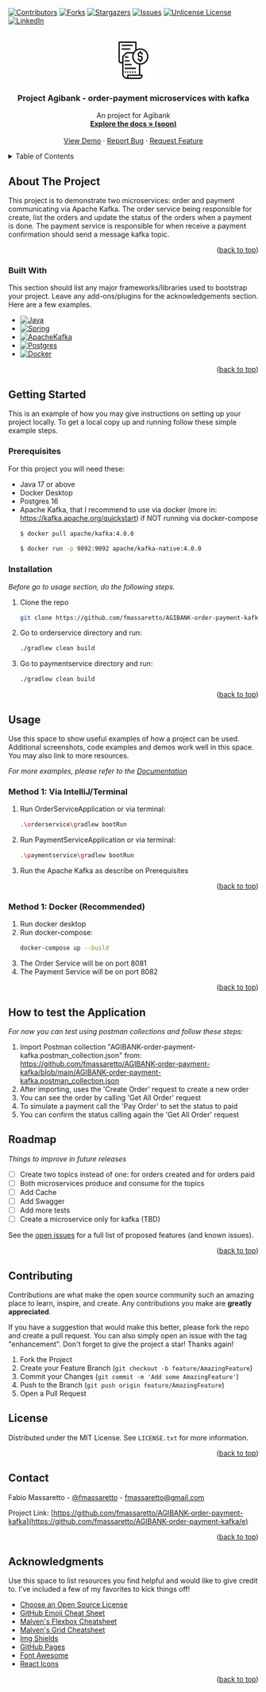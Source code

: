 <a id="readme-top"></a>
<!--
*** Thanks for checking out the AGIBANK order-payment with kafka. If you have a suggestion
*** that would make this better, please fork the repo and create a pull request
*** or simply open an issue with the tag "enhancement".
*** Don't forget to give the project a star!
*** Thanks again! Now go create something AMAZING! :D
-->



<!-- PROJECT SHIELDS -->
<!--
*** I'm using markdown "reference style" links for readability.
*** Reference links are enclosed in brackets [ ] instead of parentheses ( ).
*** See the bottom of this document for the declaration of the reference variables
*** for contributors-url, forks-url, etc. This is an optional, concise syntax you may use.
*** https://www.markdownguide.org/basic-syntax/#reference-style-links
-->
[![Contributors][contributors-shield]][contributors-url]
[![Forks][forks-shield]][forks-url]
[![Stargazers][stars-shield]][stars-url]
[![Issues][issues-shield]][issues-url]
[![Unlicense License][license-shield]][license-url]
[![LinkedIn][linkedin-shield]][linkedin-url]



<!-- PROJECT LOGO -->
<br />
<div align="center">
  <a href="https://github.com/fmassaretto/AGIBANK-order-payment-kafka">
    <img src="logo.png" alt="Logo" width="80" height="80">
  </a>

<h3 align="center">Project Agibank - order-payment microservices with kafka</h3>

  <p align="center">
    An project for Agibank
    <br />
    <a href="https://github.com/fmassaretto/AGIBANK-order-payment-kafka"><strong>Explore the docs » (soon)</strong></a>
    <br />
    <br />
    <a href="https://github.com/fmassaretto/AGIBANK-order-payment-kafka">View Demo</a>
    &middot;
    <a href="https://github.com/fmassaretto/AGIBANK-order-payment-kafka/issues/new?labels=bug&template=bug-report---.md">Report Bug</a>
    &middot;
    <a href="https://github.com/fmassaretto/AGIBANK-order-payment-kafka/issues/new?labels=enhancement&template=feature-request---.md">Request Feature</a>
  </p>
</div>



<!-- TABLE OF CONTENTS -->
<details>
  <summary>Table of Contents</summary>
  <ol>
    <li>
      <a href="#about-the-project">About The Project</a>
      <ul>
        <li><a href="#built-with">Built With</a></li>
      </ul>
    </li>
    <li>
      <a href="#getting-started">Getting Started</a>
      <ul>
        <li><a href="#prerequisites">Prerequisites</a></li>
        <li><a href="#installation">Installation</a></li>
      </ul>
    </li>
    <li><a href="#usage">Usage</a></li>
    <li><a href="#testing">Testing the application</a></li>
    <li><a href="#roadmap">Roadmap</a></li>
    <li><a href="#contributing">Contributing</a></li>
    <li><a href="#license">License</a></li>
    <li><a href="#contact">Contact</a></li>
  </ol>
</details>



<!-- ABOUT THE PROJECT -->
## About The Project

This project is to demonstrate two microservices: order and payment communicating via Apache Kafka. 
The order service being responsible for create, list the orders and update the status of the orders 
when a payment is done. The payment service is responsible for when receive a payment confirmation 
should send a message kafka topic.


<p align="right">(<a href="#readme-top">back to top</a>)</p>



### Built With

This section should list any major frameworks/libraries used to bootstrap your project. Leave any add-ons/plugins for the acknowledgements section. Here are a few examples.

* [![Java][Java]][Java-url]
* [![Spring][Spring]][Spring-url]
* [![ApacheKafka][ApacheKafka]][ApacheKafka-url]
* [![Postgres][Postgres]][Postgres-url]
* [![Docker][Docker]][Docker-url]

<p align="right">(<a href="#readme-top">back to top</a>)</p>



<!-- GETTING STARTED -->
## Getting Started

This is an example of how you may give instructions on setting up your project locally.
To get a local copy up and running follow these simple example steps.

### Prerequisites

For this project you will need these:
* Java 17 or above
* Docker Desktop
* Postgres 16
* Apache Kafka, that I recommend to use via docker (more in: https://kafka.apache.org/quickstart) if NOT running via docker-compose
  ```sh
  $ docker pull apache/kafka:4.0.0
  ```
  ```sh
  $ docker run -p 9092:9092 apache/kafka-native:4.0.0
  ```

### Installation

_Before go to usage section, do the following steps._

1. Clone the repo
   ```sh
   git clone https://github.com/fmassaretto/AGIBANK-order-payment-kafka.git
   ```
2. Go to orderservice directory and run:
   ```sh
   ./gradlew clean build
   ```
3. Go to paymentservice directory and run:
   ```sh
   ./gradlew clean build
   ```

<p align="right">(<a href="#readme-top">back to top</a>)</p>



<!-- USAGE EXAMPLES -->
## Usage

Use this space to show useful examples of how a project can be used. Additional screenshots, code examples and demos work well in this space. You may also link to more resources.

_For more examples, please refer to the [Documentation](https://example.com)_

### Method 1: Via IntelliJ/Terminal
1. Run OrderServiceApplication or via terminal:
    ```sh
   .\orderservice\gradlew bootRun
   ```
2. Run PaymentServiceApplication or via terminal:
    ```sh
   .\paymentservice\gradlew bootRun
   ```
3. Run the Apache Kafka as describe on Prerequisites

<p align="right">(<a href="#readme-top">back to top</a>)</p>



### Method 1: Docker (Recommended)
1. Run docker desktop
2. Run docker-compose:
    ```sh
   docker-compose up --build
   ```
3. The Order Service will be on port 8081
4. The Payment Service will be on port 8082

<p align="right">(<a href="#readme-top">back to top</a>)</p>


<!-- TESTING THE APPLICATION -->
## How to test the Application
_For now you can test using postman collections and follow these steps:_

1. Import Postman collection "AGIBANK-order-payment-kafka.postman_collection.json" from: https://github.com/fmassaretto/AGIBANK-order-payment-kafka/blob/main/AGIBANK-order-payment-kafka.postman_collection.json
2. After importing, uses the 'Create Order' request to create a new order
3. You can see the order by calling 'Get All Order' request
4. To simulate a payment call the 'Pay Order' to set the status to paid
5. You can confirm the status calling again the 'Get All Order' request

<!-- ROADMAP -->
## Roadmap
_Things to improve in future releases_

- [ ] Create two topics instead of one: for orders created and for orders paid
- [ ] Both microservices produce and consume for the topics
- [ ] Add Cache
- [ ] Add Swagger
- [ ] Add more tests
- [ ] Create a microservice only for kafka (TBD)

See the [open issues](https://github.com/fmassaretto/AGIBANK-order-payment-kafka/issues) for a full list of proposed features (and known issues).

<p align="right">(<a href="#readme-top">back to top</a>)</p>



<!-- CONTRIBUTING -->
## Contributing

Contributions are what make the open source community such an amazing place to learn, inspire, and create. Any contributions you make are **greatly appreciated**.

If you have a suggestion that would make this better, please fork the repo and create a pull request. You can also simply open an issue with the tag "enhancement".
Don't forget to give the project a star! Thanks again!

1. Fork the Project
2. Create your Feature Branch (`git checkout -b feature/AmazingFeature`)
3. Commit your Changes (`git commit -m 'Add some AmazingFeature'`)
4. Push to the Branch (`git push origin feature/AmazingFeature`)
5. Open a Pull Request



<!-- LICENSE -->
## License

Distributed under the MIT License. See `LICENSE.txt` for more information.

<p align="right">(<a href="#readme-top">back to top</a>)</p>



<!-- CONTACT -->
## Contact

Fabio Massaretto - [@fmassaretto](https://www.linkedin.com/in/fmassaretto/) - fmassaretto@gmail.com

Project Link: [https://github.com/fmassaretto/AGIBANK-order-payment-kafka](https://github.com/fmassaretto/AGIBANK-order-payment-kafka/e)

<p align="right">(<a href="#readme-top">back to top</a>)</p>



<!-- ACKNOWLEDGMENTS -->
## Acknowledgments

Use this space to list resources you find helpful and would like to give credit to. I've included a few of my favorites to kick things off!

* [Choose an Open Source License](https://choosealicense.com)
* [GitHub Emoji Cheat Sheet](https://www.webpagefx.com/tools/emoji-cheat-sheet)
* [Malven's Flexbox Cheatsheet](https://flexbox.malven.co/)
* [Malven's Grid Cheatsheet](https://grid.malven.co/)
* [Img Shields](https://shields.io)
* [GitHub Pages](https://pages.github.com)
* [Font Awesome](https://fontawesome.com)
* [React Icons](https://react-icons.github.io/react-icons/search)

<p align="right">(<a href="#readme-top">back to top</a>)</p>



<!-- MARKDOWN LINKS & IMAGES -->
<!-- https://www.markdownguide.org/basic-syntax/#reference-style-links -->
[contributors-shield]: https://img.shields.io/github/contributors/othneildrew/Best-README-Template.svg?style=for-the-badge
[contributors-url]: https://github.com/fmassaretto/AGIBANK-order-payment-kafka/graphs/contributors
[forks-shield]: https://img.shields.io/github/forks/othneildrew/Best-README-Template.svg?style=for-the-badge
[forks-url]: https://github.com/fmassaretto/AGIBANK-order-payment-kafka/network/members
[stars-shield]: https://img.shields.io/github/stars/othneildrew/Best-README-Template.svg?style=for-the-badge
[stars-url]: https://github.com/fmassaretto/AGIBANK-order-payment-kafka/stargazers
[issues-shield]: https://img.shields.io/github/issues/othneildrew/Best-README-Template.svg?style=for-the-badge
[issues-url]: https://github.com/fmassaretto/AGIBANK-order-payment-kafka/issues
[license-shield]: https://img.shields.io/github/license/othneildrew/Best-README-Template.svg?style=for-the-badge
[license-url]: https://github.com/fmassaretto/AGIBANK-order-payment-kafka/blob/master/LICENSE.txt
[linkedin-shield]: https://img.shields.io/badge/-LinkedIn-black.svg?style=for-the-badge&logo=linkedin&colorB=555
[linkedin-url]: https://www.linkedin.com/in/fmassaretto/

[Java]: https://img.shields.io/badge/java-%23ED8B00.svg?style=for-the-badge&logo=openjdk&logoColor=white
[Java-url]: https://www.java.com/en/
[Spring]: https://img.shields.io/badge/spring-%236DB33F.svg?style=for-the-badge&logo=spring&logoColor=white
[Spring-url]: https://spring.io/
[Postgres]: https://img.shields.io/badge/postgres-%23316192.svg?style=for-the-badge&logo=postgresql&logoColor=white
[Postgres-url]: https://www.postgresql.org/
[ApacheKafka]: https://img.shields.io/badge/Apache%20Kafka-000?style=for-the-badge&logo=apachekafka
[ApacheKafka-url]: https://kafka.apache.org/
[Docker]: https://img.shields.io/badge/docker-%230db7ed.svg?style=for-the-badge&logo=docker&logoColor=white
[Docker-url]: https://docker.com/